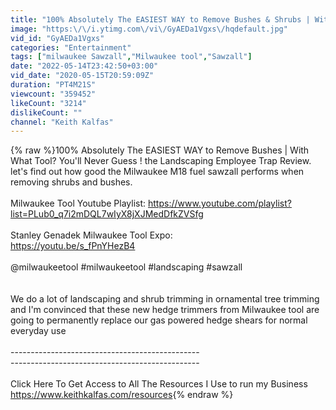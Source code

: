 ```yaml
---
title: "100% Absolutely The EASIEST WAY to Remove Bushes & Shrubs | With What Tool? You'll Never Guess !"
image: "https:\/\/i.ytimg.com\/vi\/GyAEDa1Vgxs\/hqdefault.jpg"
vid_id: "GyAEDa1Vgxs"
categories: "Entertainment"
tags: ["milwaukee Sawzall","Milwaukee tool","Sawzall"]
date: "2022-05-14T23:42:50+03:00"
vid_date: "2020-05-15T20:59:09Z"
duration: "PT4M21S"
viewcount: "359452"
likeCount: "3214"
dislikeCount: ""
channel: "Keith Kalfas"
---
```

{% raw %}100% Absolutely The EASIEST WAY to Remove Bushes | With What Tool? You'll Never Guess ! the Landscaping Employee Trap Review. let's find out how good the Milwaukee M18 fuel sawzall performs when removing shrubs and bushes.<br /><br />Milwaukee Tool Youtube Playlist: <a rel="nofollow" target="blank" href="https://www.youtube.com/playlist?list=PLub0_q7i2mDQL7wIyX8jXJMedDfkZVSfg">https://www.youtube.com/playlist?list=PLub0_q7i2mDQL7wIyX8jXJMedDfkZVSfg</a><br /><br />Stanley Genadek Milwaukee Tool Expo:<br /><a rel="nofollow" target="blank" href="https://youtu.be/s_fPnYHezB4">https://youtu.be/s_fPnYHezB4</a><br /><br />@milwaukeetool #milwaukeetool #landscaping #sawzall<br /><br /><br />We do a lot of landscaping and shrub trimming in ornamental tree trimming and I'm convinced that these new hedge trimmers from Milwaukee tool are going to permanently replace our gas powered hedge shears for normal everyday use<br /><br />-----------------------------------------------<br />-----------------------------------------------<br /><br />Click Here To Get Access to All The Resources I Use to run my Business<br /><a rel="nofollow" target="blank" href="https://www.keithkalfas.com/resources">https://www.keithkalfas.com/resources</a>{% endraw %}
